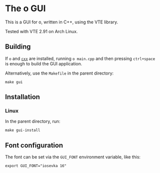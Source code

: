 # The o GUI

This is a GUI for o, written in C++, using the VTE library.

Tested with VTE 2.91 on Arch Linux.

## Building

If `o` and [`cxx`](https://github.com/xyproto/cxx) are installed, running `o main.cpp` and then pressing `ctrl+space` is enough to build the GUI application.

Alternatively, use the `Makefile` in the parent directory:

    make gui

## Installation

### Linux

In the parent directory, run:

    make gui-install

## Font configuration

The font can be set via the `GUI_FONT` environment variable, like this:

    export GUI_FONT="iosevka 16"
